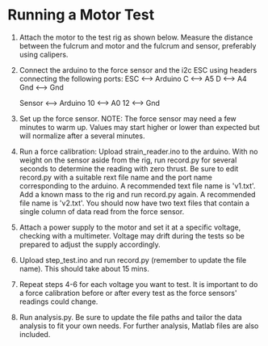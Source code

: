 # Running a Motor Test
1) Attach the motor to the test rig as shown below. Measure the distance between the fulcrum and motor and the fulcrum and sensor, preferably using calipers.

2) Connect the arduino to the force sensor and the i2c ESC using headers connecting the following ports:
	ESC <--> Arduino
	C   <--> A5
	D   <--> A4
	Gnd <--> Gnd

	Sensor <--> Arduino
	10     <--> A0
	12     <--> Gnd

3) Set up the force sensor. NOTE: The force sensor may need a few minutes to warm up. Values may start higher or lower than expected but will normalize after a several minutes.

4) Run a force calibration: Upload strain_reader.ino to the arduino. With no weight on the sensor aside from the rig, run record.py for several seconds to determine the reading with zero thrust. Be sure to edit record.py with a suitable rext file name and the port name corresponding to the arduino. A recommended text file name is '<motor><voltage>v1.txt'. Add a known mass to the rig and run record.py again. A recommended file name is '<motor><voltage>v2.txt'. You should now have two text files that contain a single column of data read from the force sensor.

5) Attach a power supply to the motor and set it at a specific voltage, checking with a multimeter. Voltage may drift during the tests so be prepared to adjust the supply accordingly.

6) Upload step_test.ino and run record.py (remember to update the file name). This should take about 15 mins.

7) Repeat steps 4-6 for each voltage you want to test. It is important to do a force calibration before or after every test as the force sensors' readings could change.

8) Run analysis.py. Be sure to update the file paths and tailor the data analysis to fit your own needs. For further analysis, Matlab files are also included.

